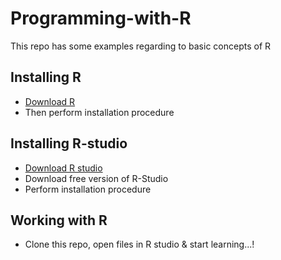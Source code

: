 # Programming-with-R
This repo has some examples regarding to basic concepts of R
## Installing R
- [Download R](https://cloud.r-project.org/)
- Then perform installation procedure
## Installing R-studio
- [Download R studio](https://rstudio.com/products/rstudio/download/)  
- Download free version of R-Studio
- Perform installation procedure
## Working with R
- Clone this repo, open files in R studio & start learning...!
